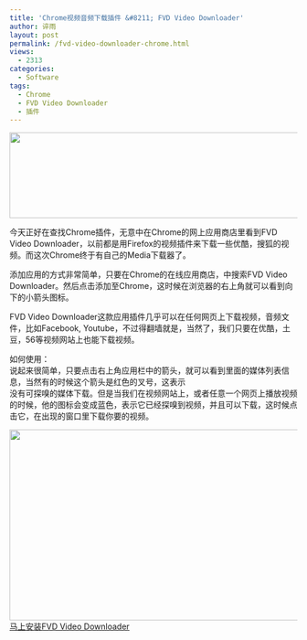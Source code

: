 ```yaml
---
title: 'Chrome视频音频下载插件 &#8211; FVD Video Downloader'
author: 谇雨
layout: post
permalink: /fvd-video-downloader-chrome.html
views:
  - 2313
categories:
  - Software
tags:
  - Chrome
  - FVD Video Downloader
  - 插件
---
```

[<img class="alignnone size-full wp-image-690" title="FVD-search" src="http://www.crackedzone.com/wp-content/uploads/2012/10/FVD-search1.jpg" alt="" width="590" height="150" />][1]

今天正好在查找Chrome插件，无意中在Chrome的网上应用商店里看到FVD Video Downloader，以前都是用Firefox的视频插件来下载一些优酷，搜狐的视频。而这次Chrome终于有自己的Media下载器了。

添加应用的方式非常简单，只要在Chrome的在线应用商店，中搜索FVD Video Downloader。然后点击添加至Chrome，这时候在浏览器的右上角就可以看到向下的小箭头图标。

<!--more-->FVD Video Downloader这款应用插件几乎可以在任何网页上下载视频，音频文件，比如Facebook, Youtube，不过得翻墙就是，当然了，我们只要在优酷，土豆，56等视频网站上也能下载视频。

如何使用：  
说起来很简单，只要点击右上角应用栏中的箭头，就可以看到里面的媒体列表信息，当然有的时候这个箭头是红色的叉号，这表示  
没有可探嗅的媒体下载。但是当我们在视频网站上，或者任意一个网页上播放视频的时候，他的图标会变成蓝色，表示它已经探嗅到视频，并且可以下载，这时候点击它，在出现的窗口里下载你要的视频。

[<img class="alignnone  wp-image-662" title="FVD-use" src="http://www.crackedzone.com/wp-content/uploads/2012/10/FVD-use.jpg" alt="" width="553" height="334" />][2]  
<a href="https://chrome.google.com/webstore/detail/lfmhcpmkbdkbgbmkjoiopeeegenkdikp#search/FVD%20Video%20Downloader" target="_blank">马上安装FVD Video Downloader</a>

 [1]: http://www.crackedzone.com/wp-content/uploads/2012/10/FVD-search1.jpg
 [2]: http://www.crackedzone.com/wp-content/uploads/2012/10/FVD-use.jpg